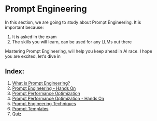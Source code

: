 # Prompt Engineering

In this section, we are going to study about Prompt Engineering. It is important because:
1. It is asked in the exam
2. The skills you will learn, can be used for any LLMs out there

Mastering Prompt Engineering, will help you keep ahead in AI race. I hope you are excited, let's dive in

## Index:
1. [What is Prompt Engineering?]()
2. [Prompt Engineering - Hands On]()
3. [Prompt Performance Optimization]()
4. [Prompt Performance Optimization - Hands On]()
5. [Prompt Engineering Techniques]()
6. [Prompt Templates]()
7. [Quiz]()